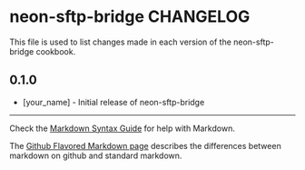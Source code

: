 # neon-sftp-bridge CHANGELOG

This file is used to list changes made in each version of the neon-sftp-bridge cookbook.

## 0.1.0
- [your_name] - Initial release of neon-sftp-bridge

- - -
Check the [Markdown Syntax Guide](http://daringfireball.net/projects/markdown/syntax) for help with Markdown.

The [Github Flavored Markdown page](http://github.github.com/github-flavored-markdown/) describes the differences between markdown on github and standard markdown.
